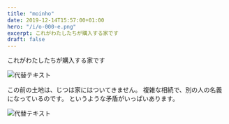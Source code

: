 ```yaml
---
title: "moinho"
date: 2019-12-14T15:57:00+01:00
hero: "/i/o-000-e.png"
excerpt: これがわたしたちが購入する家です
draft: false
---
```


これがわたしたちが購入する家です

![代替テキスト](/i/o-000.jpg) 

この前の土地は、じつは家にはついてきません。
複雑な相続で、別の人の名義になっているのです。
というような矛盾がいっぱいあります。

![代替テキスト](/i/o-001.jpg) 
